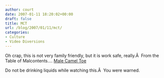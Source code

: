 ```yaml
---
author: court
date: 2007-01-11 18:20:02+00:00
draft: false
title: MCT
url: /blog/2007/01/11/mct/
categories:
- Culture
- Video Diversions
---
```


Oh crap, this is not very family friendly, but it is work safe, really.Â  From the Table of Malcontents....
[Male Camel Toe](http://blog.wired.com/tableofmalcontents/2007/01/did_you_know_18.html)

Do not be drinking liquids while watching this.Â  You were warned.
